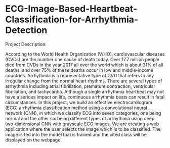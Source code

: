 # ECG-Image-Based-Heartbeat-Classification-for-Arrhythmia-Detection
Project Description:

According to the World Health Organization (WHO), cardiovascular diseases (CVDs) are the number one cause of death today. 
Over 17.7 million people died from CVDs in the year 2017 all over the world which is about 31% of all deaths, and over 75% of these deaths occur in low and middle-income countries. 
Arrhythmia is a representative type of CVD that refers to any irregular change from the normal heart rhythms. 
There are several types of arrhythmia including atrial fibrillation, premature contraction, ventricular fibrillation, and tachycardia.
Although a single arrhythmia heartbeat may not have a serious impact on life, continuous arrhythmia beats can result in fatal circumstances. 
In this project, we build an effective electrocardiogram (ECG) arrhythmia classification method using a convolutional neural network (CNN), in which we classify ECG into seven categories, one being normal and the other six being different types of arrhythmia using deep two-dimensional CNN with grayscale ECG images.
We are creating a web application where the user selects the image which is to be classified. 
The image is fed into the model that is trained and the cited class will be displayed on the webpage.



